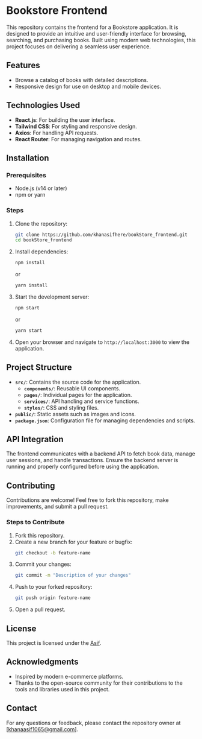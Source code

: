 # Bookstore Frontend

This repository contains the frontend for a Bookstore application. It is designed to provide an intuitive and user-friendly interface for browsing, searching, and purchasing books. Built using modern web technologies, this project focuses on delivering a seamless user experience.

## Features
- Browse a catalog of books with detailed descriptions.
- Responsive design for use on desktop and mobile devices.

## Technologies Used
- **React.js**: For building the user interface.
- **Tailwind CSS**: For styling and responsive design.
- **Axios**: For handling API requests.
- **React Router**: For managing navigation and routes.

## Installation

### Prerequisites
- Node.js (v14 or later)
- npm or yarn

### Steps
1. Clone the repository:
   ```bash
   git clone https://github.com/khanasifhere/bookStore_frontend.git
   cd bookStore_frontend
   ```
2. Install dependencies:
   ```bash
   npm install
   ```
   or
   ```bash
   yarn install
   ```
3. Start the development server:
   ```bash
   npm start
   ```
   or
   ```bash
   yarn start
   ```
4. Open your browser and navigate to `http://localhost:3000` to view the application.

## Project Structure
- **`src/`**: Contains the source code for the application.
  - **`components/`**: Reusable UI components.
  - **`pages/`**: Individual pages for the application.
  - **`services/`**: API handling and service functions.
  - **`styles/`**: CSS and styling files.
- **`public/`**: Static assets such as images and icons.
- **`package.json`**: Configuration file for managing dependencies and scripts.

## API Integration
The frontend communicates with a backend API to fetch book data, manage user sessions, and handle transactions. Ensure the backend server is running and properly configured before using the application.

## Contributing
Contributions are welcome! Feel free to fork this repository, make improvements, and submit a pull request.

### Steps to Contribute
1. Fork this repository.
2. Create a new branch for your feature or bugfix:
   ```bash
   git checkout -b feature-name
   ```
3. Commit your changes:
   ```bash
   git commit -m "Description of your changes"
   ```
4. Push to your forked repository:
   ```bash
   git push origin feature-name
   ```
5. Open a pull request.

## License
This project is licensed under the [Asif](LICENSE).

## Acknowledgments
- Inspired by modern e-commerce platforms.
- Thanks to the open-source community for their contributions to the tools and libraries used in this project.

## Contact
For any questions or feedback, please contact the repository owner at [khanaasif1065@gmail.com].
